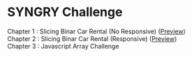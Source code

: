 # SYNGRY Challenge
Chapter 1 : Slicing Binar Car Rental (No Responsive) ([Preview](https://htmlpreview.github.io/?https://github.com/fchrl03/syngry-challenge/blob/master/challenge-01/index.html "Challenge 1")) <br/>
Chapter 2 : Slicing Binar Car Rental (Responsive) ([Preview](https://htmlpreview.github.io/?https://github.com/fchrl03/syngry-challenge/blob/master/challenge-02/index.html "Challenge 2")) <br/>
Chapter 3 : Javascript Array Challenge <br/>
